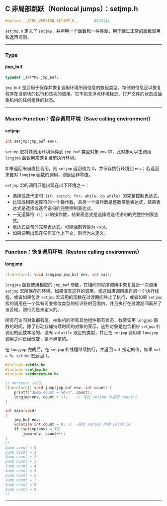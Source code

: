 ## C 非局部跳跃（Nonlocal jumps）：setjmp.h

```c
#define __STDC_VERSION_SETJMP_H__		202311L
```

`setjmp.h` 定义了 `setjmp`，并声明一个函数和一种类型，用于绕过正常的函数调用和返回规则。

---
### Type

#### jmp_buf

```c
typedef _JPTYPE jmp_buf;
```

`jmp_buf` 是适用于保存并恢复调用环境所用信息的数组类型。存储的信息足以恢复程序在当前块的执行和该块的调用。它不包含浮点环境标志、打开文件的状态或抽象机内的任何组件的状态。

---
### Macro-Function：保存调用环境（Save calling environment）

#### setjmp 

```c
int setjmp(jmp_buf env);
```

`setjmp` 宏将其调用环境保存到 `jmp_buf` 类型对象 `env` 中，此对象可以由调用 `longjmp` 函数用来恢复当前执行环境。

如果返回来自直接调用，则 `setjmp` 返回值为 0，并保存执行环境到 `env`；若返回来自对 `longjmp` 函数的调用，则返回非零值。

`setjmp` 宏的调用只能出现在以下环境之一：
  - 选择或迭代语句（`if`、`switch`、`for`、`while`、`do while`）的完整控制表达式。
  - 比较或相等运算符的一个操作数，且另一个操作数是整数常量表达式，结果表达式是选择或迭代语句的完整控制表达式。
  - 一元运算符（`!`）非的操作数，结果表达式是选择或迭代语句的完整控制表达式。
  - 表达式语句的完整表达式。可能强制转换为 `void`。
  - 如果调用出现在任何其他上下文，则行为未定义。

---
### Function：恢复调用环境（Restore calling environment）

#### longjmp

```c
[[noreturn]] void longjmp(jmp_buf env, int val);
```

`longjmp` 函数使用相应的 `jmp_buf` 参数，在相同的程序调用中恢复最近一次调用 `setjmp` 宏所保存的环境。如果没有这样的调用，或这如果调用来自另一个执行线程，或者如果包含 `setjmp` 宏调用的函数在过渡期间终止了执行，或者如果 `setjmp` 宏的调用在一个具有可变修改类型的标识符的范围内，并且执行在过渡期间离开了该区域，则行为是未定义的。

所有可访问对象都有值，抽象机的所有其他组件都有状态，截至调用 `longjmp` 函数的时间，除了自动存储持续时间的对象的表示，这些对象是包含相应 `setjmp` 宏调用的函数本地的、没有 `volatile` 限定的类型，并且在 `setjmp` 调用和 `longjmp` 调用之间已经改变，是不确定的。

在 `longjmp` 完成后，在 `setjmp` 处线程继续执行，并返回 `val` 指定的值。如果 `val = 0`，`setjmp` 宏返回 `1`。

```c
#include <stdio.h>
#include <setjmp.h>
#include <stdnoreturn.h> 

// noreturn (c23)
[[noreturn]] void jump(jmp_buf env, int count) {
	printf("Jump count = %d\n", count);
	longjmp(env, count + 1);    // 将在 setjmp 中返回 count+1
}

int main(void)
{
	jmp_buf env;
	volatile int count = 0; // 一般为 setjmp 声明 volatile
	if (setjmp(env) < 10)
		jump(env, count++);
}
/*
Jump count = 0
Jump count = 1
Jump count = 2
Jump count = 3
Jump count = 4
Jump count = 5
Jump count = 6
Jump count = 7
Jump count = 8
Jump count = 9
*/
```

---